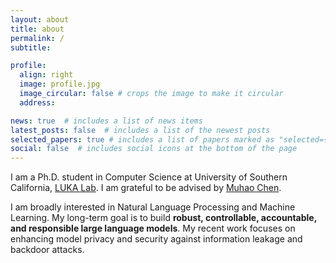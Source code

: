 ```yaml
---
layout: about
title: about
permalink: /
subtitle:

profile:
  align: right
  image: profile.jpg
  image_circular: false # crops the image to make it circular
  address:

news: true  # includes a list of news items
latest_posts: false  # includes a list of the newest posts
selected_papers: true # includes a list of papers marked as "selected={true}"
social: false  # includes social icons at the bottom of the page
---
```


I am a Ph.D. student in Computer Science at University of Southern California, [LUKA Lab](https://luka-group.github.io). I am grateful to be advised by [Muhao Chen](https://muhaochen.github.io).

I am broadly interested in Natural Language Processing and Machine Learning. My long-term goal is to build **robust, controllable, accountable, and responsible large language models**. My recent work focuses on enhancing model privacy and security against information leakage and backdoor attacks.
